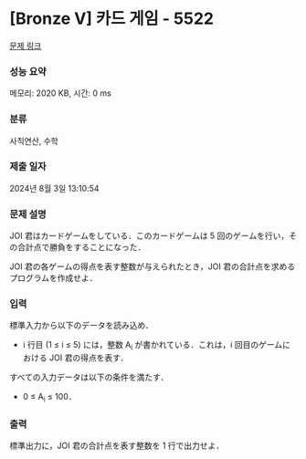 # [Bronze V] 카드 게임 - 5522 

[문제 링크](https://www.acmicpc.net/problem/5522) 

### 성능 요약

메모리: 2020 KB, 시간: 0 ms

### 분류

사칙연산, 수학

### 제출 일자

2024년 8월 3일 13:10:54

### 문제 설명

<p>JOI 君はカードゲームをしている．このカードゲームは 5 回のゲームを行い，その合計点で勝負をすることになった．</p>

<p>JOI 君の各ゲームの得点を表す整数が与えられたとき，JOI 君の合計点を求めるプログラムを作成せよ．</p>

### 입력 

 <p>標準入力から以下のデータを読み込め．</p>

<ul>
	<li>i 行目 (1 ≤ i ≤ 5) には，整数 A<sub>i</sub> が書かれている．これは，i 回目のゲームにおける JOI 君の得点を表す．</li>
</ul>

<p>すべての入力データは以下の条件を満たす．</p>

<ul>
	<li>0 ≤ A<sub>i</sub> ≤ 100．</li>
</ul>

### 출력 

 <p>標準出力に，JOI 君の合計点を表す整数を 1 行で出力せよ．</p>

